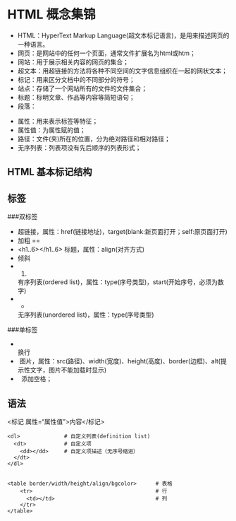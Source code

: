 # HTML 概念集锦
- HTML：HyperText  Markup Language(超文本标记语言)，是用来描述网页的一种语言。
- 网页：是网站中的任何一个页面，通常文件扩展名为html或htm；
- 网站：用于展示相关内容的网页的集合；
- 超文本：用超链接的方法将各种不同空间的文字信息组织在一起的网状文本；
- 标记：用来区分文档中的不同部分的符号；
- 站点：存储了一个网站所有的文件的文件集合；
- 标题：标明文章、作品等内容等简短语句；
- 段落：<p></p>
- 属性：用来表示标签等特征；
- 属性值：为属性赋的值；
- 路径：文件(夹)所在的位置，分为绝对路径和相对路径；
- 无序列表：列表项没有先后顺序的列表形式；



## HTML 基本标记结构
<html>
  <head>
    <title></title>
  </head>
  <body></body>
</html>


## 标签
###双标签
- <a></a>   超链接，属性：href(链接地址)，target(blank:新页面打开；self:原页面打开)
- <b></b>   加粗 == <strong></strong>
- <h1..6></h1..6>   标题，属性：align(对齐方式)
- <i></i>   倾斜
- <ol><li></li></ol> 有序列表(ordered list)，属性：type(序号类型)，start(开始序号，必须为数字)
- <ul><li></li></ul> 无序列表(unordered list)，属性：type(序号类型)

###单标签
- <br/>     换行
- <image/>  图片，属性：src(路径)、width(宽度)、height(高度)、border(边框)、alt(提示性文字，图片不能加载时显示)
- &nbsp;    添加空格；


## 语法
<标记 属性=“属性值”>内容</标记>

    <dl>              # 自定义列表(definition list)
      <dt>            # 自定义项
        <dd></dd>     # 自定义项描述（无序号缩进）
      </dt>
    </dl>


    <table border/width/height/align/bgcolor>      # 表格
        <tr>                                       # 行
          <td></td>                                # 列
        </tr>
    </table>
